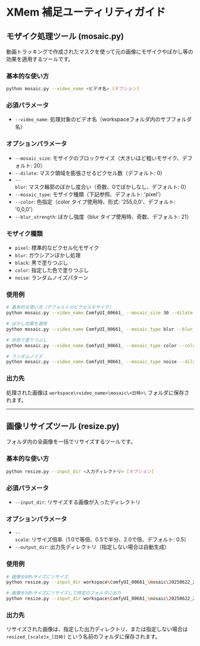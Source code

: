 # XMem 補足ユーティリティガイド

## モザイク処理ツール (mosaic.py)

動画トラッキングで作成されたマスクを使って元の画像にモザイクやぼかし等の効果を適用するツールです。

### 基本的な使い方

```bash
python mosaic.py --video_name <ビデオ名> [オプション]
```

### 必須パラメータ
- `--video_name`: 処理対象のビデオ名（workspaceフォルダ内のサブフォルダ名）

### オプションパラメータ
- `--mosaic_size`: モザイクのブロックサイズ（大きいほど粗いモザイク、デフォルト: 20）
- `--dilate`: マスク領域を膨張させるピクセル数（デフォルト: 0）
- `--blur`: マスク輪郭のぼかし度合い（奇数、0でぼかしなし、デフォルト: 0）
- `--mosaic_type`: モザイク種類（下記参照、デフォルト: 'pixel'）
- `--color`: 色指定（color タイプ使用時、形式: '255,0,0'、デフォルト: '0,0,0'）
- `--blur_strength`: ぼかし強度（blur タイプ使用時、奇数、デフォルト: 21）

### モザイク種類
- `pixel`: 標準的なピクセル化モザイク
- `blur`: ガウシアンぼかし処理
- `black`: 黒で塗りつぶし
- `color`: 指定した色で塗りつぶし
- `noise`: ランダムノイズパターン

### 使用例
```bash
# 基本的な使い方（デフォルトのピクセルモザイク）
python mosaic.py --video_name ComfyUI_00661_ --mosaic_size 30 --dilate 5 

# ぼかし効果を適用
python mosaic.py --video_name ComfyUI_00661_ --mosaic_type blur --blur_strength 31 --dilate 5

# 赤色で塗りつぶし
python mosaic.py --video_name ComfyUI_00661_ --mosaic_type color --color 255,0,0 --dilate 10

# ランダムノイズ
python mosaic.py --video_name ComfyUI_00661_ --mosaic_type noise --dilate 5
```

### 出力先
処理された画像は `workspace\<video_name>\mosaic\<日時>\` フォルダに保存されます。

---

## 画像リサイズツール (resize.py)

フォルダ内の全画像を一括でリサイズするツールです。

### 基本的な使い方

```bash
python resize.py --input_dir <入力ディレクトリ> [オプション]
```

### 必須パラメータ
- `--input_dir`: リサイズする画像が入ったディレクトリ

### オプションパラメータ
- `--scale`: リサイズ倍率（1.0で等倍、0.5で半分、2.0で倍、デフォルト: 0.5）
- `--output_dir`: 出力先ディレクトリ（指定しない場合は自動生成）

### 使用例
```bash
# 画像を80%サイズにリサイズ
python resize.py --input_dir workspace\ComfyUI_00661_\mosaic\20250622_232837 --scale 0.8

# 画像を50%サイズにリサイズして特定のフォルダに出力
python resize.py --input_dir workspace\ComfyUI_00661_\mosaic\20250622_232837 --scale 0.5 --output_dir my_resized_images
```

### 出力先
リサイズされた画像は、指定した出力ディレクトリ、または指定しない場合は `resized_[scale]x_[日時]` という名前のフォルダに保存されます。